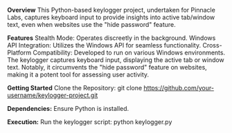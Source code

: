 **Overview**
This Python-based keylogger project, undertaken for Pinnacle Labs, captures keyboard input to provide insights into active tab/window text, even when websites use the "hide password" feature.

**Features**
Stealth Mode: Operates discreetly in the background.
Windows API Integration: Utilizes the Windows API for seamless functionality.
Cross-Platform Compatibility: Developed to run on various Windows environments.
The keylogger captures keyboard input, displaying the active tab or window text. Notably, it circumvents the "hide password" feature on websites, making it a potent tool for assessing user activity.

**Getting Started**
Clone the Repository:
git clone https://github.com/your-username/keylogger-project.git

**Dependencies:**
Ensure Python is installed.


**Execution:**
Run the keylogger script:
python keylogger.py
